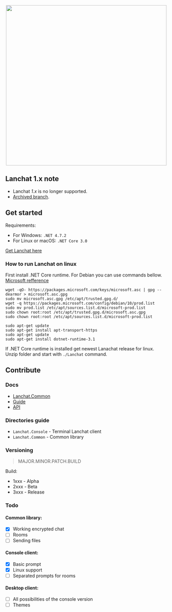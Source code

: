 <p align="center">
<img src="https://www.tofu.ovh/files/lanchat2_logo.png" width="500">
</p>


## Lanchat 1.x note
* Lanchat *1.x* is no longer supported.
* [Archived branch](https://github.com/tofudd/lanchat/tree/1.x).

## Get started

Requirements:

* For Windows: `.NET 4.7.2`
* For Linux or macOS: `.NET Core 3.0`

[Get Lanchat here](https://github.com/tofudd/lanchat/releases)

### How to run Lanchat on linux

First install .NET Core runtime. For Debian you can use commands bellow.
[Microsoft refference](https://docs.microsoft.com/en-us/dotnet/core/install/)

```
wget -qO- https://packages.microsoft.com/keys/microsoft.asc | gpg --dearmor > microsoft.asc.gpg
sudo mv microsoft.asc.gpg /etc/apt/trusted.gpg.d/
wget -q https://packages.microsoft.com/config/debian/10/prod.list
sudo mv prod.list /etc/apt/sources.list.d/microsoft-prod.list
sudo chown root:root /etc/apt/trusted.gpg.d/microsoft.asc.gpg
sudo chown root:root /etc/apt/sources.list.d/microsoft-prod.list

sudo apt-get update
sudo apt-get install apt-transport-https
sudo apt-get update
sudo apt-get install dotnet-runtime-3.1
```

If .NET Core runtime is installed get newest Lanachat release for linux. Unzip folder and start with `./Lanchat` command.

## Contribute

### Docs
* [Lanchat.Common](https://github.com/tofudd/lanchat/blob/master/Docs/Lanchat.Common.md)
* [Guide](https://github.com/tofudd/lanchat/blob/master/Docs/Guide.md)
* [API](https://github.com/tofudd/lanchat/blob/master/Docs/API.md)

### Directories guide
* `Lanchat.Console` - Terminal Lanchat client
* `Lanchat.Common` - Common library

### Versioning
>MAJOR.MINOR.PATCH.BUILD

Build:
* 1xxx - Alpha
* 2xxx - Beta
* 3xxx - Release

### Todo
#### Common library:
- [x] Working encrypted chat
- [ ] Rooms
- [ ] Sending files

#### Console client:
- [x] Basic prompt
- [x] Linux support
- [ ] Separated prompts for rooms

#### Desktop client:
- [ ] All possibilities of the console version
- [ ] Themes